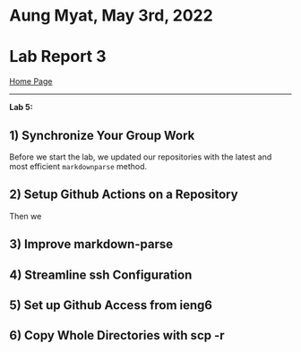 # Aung Myat, May 3rd, 2022
# Lab Report 3
[Home Page](https://ruff1ezzz.github.io/cse15l-lab-reports/index.html)

***

**Lab 5:**

## 1) Synchronize Your Group Work

Before we start the lab, we updated our repositories with the latest and most efficient `markdownparse` method.

## 2) Setup Github Actions on a Repository

Then we 

## 3) Improve markdown-parse

## 4) Streamline ssh Configuration

## 5) Set up Github Access from ieng6

## 6) Copy Whole Directories with scp -r